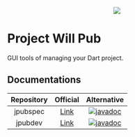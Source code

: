 <p align="center">
  <img src="https://avatars.githubusercontent.com/u/95475934?s=225" />
</p>

# Project Will Pub

GUI tools of managing your Dart project.

## Documentations

| Repository | Official | Alternative |
|:-:|:-:|:-:|
| jpubspec | [Link](https://willpub.rk0cc.xyz/docs/api/jpubspec/2.0.0/) | [![javadoc](https://javadoc.io/badge2/xyz.rk0cc.willpub/jpubspec/javadoc.svg)](https://javadoc.io/doc/xyz.rk0cc.willpub/jpubspec) |
| jpubdev | [Link](https://willpub.rk0cc.xyz/docs/api/jpubdev/1.0.4/) | [![javadoc](https://javadoc.io/badge2/xyz.rk0cc.willpub/jpubdev/javadoc.svg)](https://javadoc.io/doc/xyz.rk0cc.willpub/jpubdev) |
